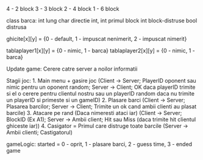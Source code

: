 4 - 2 block
3 - 3 block
2 - 4 block
1 - 6 block

class barca:
    int lung
    char directie
    int, int primul block
    int block-distruse
    bool distrusa

ghicite[x][y] = {0 - default, 1 - impuscat nenimerit, 2 - impuscat nimerit}

tablaplayer1[x][y] = {0 - nimic, 1 - barca}
tablaplayer2[x][y] = {0 - nimic, 1 - barca}

Update game:
    Cerere catre server a noilor informatii

Stagii joc:
    1. Main menu + gasire joc (Client -> Server; PlayerID oponent sau nimic pentru un oponent random; Server -> Client; OK daca playerID trimite si el o cerere pentru clientul nostru sau un playerID random daca nu trimite un playerID si primeste si un gameID)
    2. Plasare barci (Client -> Server; Plasarea barcilor; Server -> Client; Trimite un ok cand ambii clienti au plasat barcile)
    3. Atacare pe rand (Daca nimeresti ataci iar) (Client -> Server; BlockID (Ex A1); Server -> Ambii client; Hit sau Miss (daca trimite hit clientul ghiceste iar))
    4. Casigator =  Primul care distruge toate barcile (Server -> Ambii clienti; Castigatorul)

gameLogic:
    started = 0 - oprit, 1 - plasare barci, 2 - guess time, 3 - ended game